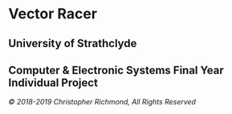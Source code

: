 # Vector Racer #
## University of Strathclyde ##
## Computer & Electronic Systems Final Year Individual Project ##
*© 2018-2019 Christopher Richmond, All Rights Reserved*
